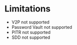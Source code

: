 # Limitations

- V2P not supported
- Password Vault not supported
- PITR not supported
- SDD not supported